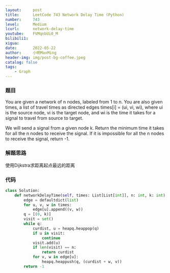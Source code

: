 ```yaml
---
layout:     post
title:      LeetCode 743 Network Delay Time (Python)
number:     743
level:      Medium
lcurl:      network-delay-time
youtube:    FVMqnbUi0_M
bilibili1:  
xigua:      
date:       2022-05-22
author:     小明MaxMing
header-img: img/post-bg-coffee.jpeg
catalog: false
tags:
    - Graph
---
```


### 题目

You are given a network of n nodes, labeled from 1 to n. You are also given times, a list of travel times as directed edges times[i] = (ui, vi, wi), where ui is the source node, vi is the target node, and wi is the time it takes for a signal to travel from source to target.

We will send a signal from a given node k. Return the minimum time it takes for all the n nodes to receive the signal. If it is impossible for all the n nodes to receive the signal, return -1.

### 解题思路

使用Dijkstra求距离起点最远的距离

### 代码
```python
class Solution:
    def networkDelayTime(self, times: List[List[int]], n: int, k: int) -> int:
        edge = defaultdict(list)
        for u, v, w in times:
            edge[u].append((v, w))
        q = [(0, k)]
        visit = set()
        while q:
            curdist, u = heapq.heappop(q)
            if u in visit:
                continue
            visit.add(u)
            if len(visit) == n:
                return curdist
            for v, w in edge[u]:
                heapq.heappush(q, (curdist + w, v))
        return -1
```
